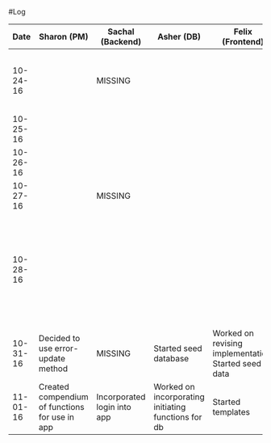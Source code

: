 #Log

| Date        | Sharon  (PM)         | Sachal (Backend)          |   Asher  (DB)        | Felix (Frontend)           |Total                             |
| ----------- |------------------|------------------|------------------|------------------|---------------------|
| 10-24-16    |                  |MISSING           |                  |                  |Submitted V1 of blog, Presented to class, received comments|
| 10-25-16    |                  |                  |                  |                  |                                  |
| 10-26-16    |                  |                  |                  |                  |                                  |
| 10-27-16    |                  |MISSING           |                  |                  |Worked on design documents|
| 10-28-16    |                  |                  |                  |                  |Exchanged design documents with other students, Revised design documents and reviewed comments|
| 10-31-16    |Decided to use error-update method |MISSING           |Started seed database                  |Worked on revising implementation, Started seed data|                  |
| 11-01-16    |Created compendium of functions for use in app    | Incorporated login into app | Worked on incorporating initiating functions for db                 | Started templates |                                  |
